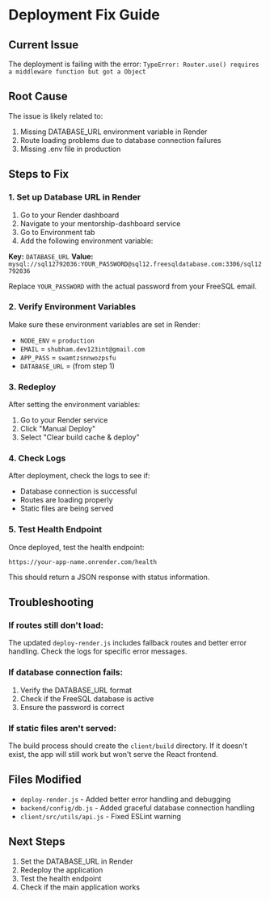 # Deployment Fix Guide

## Current Issue
The deployment is failing with the error: `TypeError: Router.use() requires a middleware function but got a Object`

## Root Cause
The issue is likely related to:
1. Missing DATABASE_URL environment variable in Render
2. Route loading problems due to database connection failures
3. Missing .env file in production

## Steps to Fix

### 1. Set up Database URL in Render
1. Go to your Render dashboard
2. Navigate to your mentorship-dashboard service
3. Go to Environment tab
4. Add the following environment variable:

**Key:** `DATABASE_URL`
**Value:** `mysql://sql12792036:YOUR_PASSWORD@sql12.freesqldatabase.com:3306/sql12792036`

Replace `YOUR_PASSWORD` with the actual password from your FreeSQL email.

### 2. Verify Environment Variables
Make sure these environment variables are set in Render:
- `NODE_ENV` = `production`
- `EMAIL` = `shubham.dev123int@gmail.com`
- `APP_PASS` = `swamtzsnnwozpsfu`
- `DATABASE_URL` = (from step 1)

### 3. Redeploy
After setting the environment variables:
1. Go to your Render service
2. Click "Manual Deploy"
3. Select "Clear build cache & deploy"

### 4. Check Logs
After deployment, check the logs to see if:
- Database connection is successful
- Routes are loading properly
- Static files are being served

### 5. Test Health Endpoint
Once deployed, test the health endpoint:
```
https://your-app-name.onrender.com/health
```

This should return a JSON response with status information.

## Troubleshooting

### If routes still don't load:
The updated `deploy-render.js` includes fallback routes and better error handling. Check the logs for specific error messages.

### If database connection fails:
1. Verify the DATABASE_URL format
2. Check if the FreeSQL database is active
3. Ensure the password is correct

### If static files aren't served:
The build process should create the `client/build` directory. If it doesn't exist, the app will still work but won't serve the React frontend.

## Files Modified
- `deploy-render.js` - Added better error handling and debugging
- `backend/config/db.js` - Added graceful database connection handling
- `client/src/utils/api.js` - Fixed ESLint warning

## Next Steps
1. Set the DATABASE_URL in Render
2. Redeploy the application
3. Test the health endpoint
4. Check if the main application works